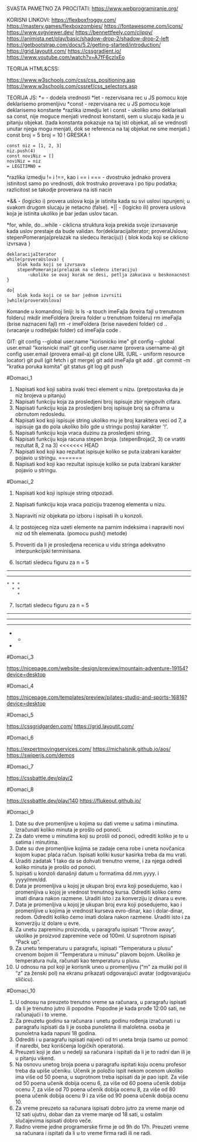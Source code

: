 SVASTA PAMETNO ZA PROCITATI:
https://www.webprogramiranje.org/

KORISNI LINKOVI:
https://flexboxfroggy.com/
https://mastery.games/flexboxzombies/
https://fontawesome.com/icons/
https://www.svgviewer.dev/
https://bennettfeely.com/clippy/
https://animista.net/play/basic/shadow-drop-2/shadow-drop-2-left
https://getbootstrap.com/docs/5.2/getting-started/introduction/
https://grid.layoutit.com/
https://cssgradient.io/
https://www.youtube.com/watch?v=A7fF6czIxEo

TEORIJA HTML&CSS:

https://www.w3schools.com/css/css_positioning.asp
https://www.w3schools.com/cssref/css_selectors.asp

TEORIJA JS:
*= - dodela vrednosti
*let - rezervisana rec u JS pomocu koje deklarisemo promenljivu
*const - rezervisana rec u JS pomocu koje deklarisemo konstante
*razlika izmedju let i const - ukoliko smo deklarisali sa const, nije moguce menjati vrednost konstanti, sem u slucaju kada
je u pitanju objekat. (tada konstanta pokazuje na taj isti objekat, ali se vrednosti unutar njega mogu menjati, dok se referenca na 
taj objekat ne sme menjati.)
    const broj = 5
    broj = 10
    ! GRESKA !

    const niz = [1, 2, 3]
    niz.push(4)
    const noviNiz = []
    noviNiz = niz
    = LEGITIMNO =

*razlika izmedju != i !==, kao i == i === - dvostruko jednako provera istinitost samo po vrednosti, dok trostruko proverava i po tipu podatka; razlicitost se takodje proverava na isti nacin

*&& - (logicko i) provera uslova koja je istinita kada su svi uslovi ispunjeni; u svakom drugom slucaju je netacno (false).
*|| - (logicko ili) provera uslova koja je istinita ukoliko je bar jedan uslov tacan.

*for, while, do...while - ciklicna struktura koja prekida svoje izvrsavanje kada uslov prestaje da bude validan.
    for(deklaracijaIterator; proveraUslova; stepenPomeranja(prelazak na sledecu iteraciju)) {
        blok koda koji se ciklicno izvrsava
    }

    deklaracijaIterator
    while(proveraUslova) {
        blok koda koji se izvrsava
        stepenPomeranja(prelazak na sledecu iteraciju)
            -ukoliko se ovaj korak ne desi, petlja zakucava u beskonacnost
    }

    do{
        blok koda koji ce se bar jednom izvrsiti
    }while(proveraUslova)

Komande u komandnoj liniji:
ls
ls -a
touch imeFajla (kreira fajl u trenutnom folderu)
mkdir imeFoldera (kreira folder u trenutnom folderu)
rm imeFajla (brise naznaceni fajl)
rm -r imeFoldera (brise navedeni folder)
cd .. (vracanje u roditeljski folder)
cd imeFajla
code .

GIT:
git config --global user.name "korisnicko ime"
git config --global user.email "korisnicki mail"
git config user.name (provera username-a)
git config user.email (provera email-a)
git clone URL (URL - uniform resource locator)
git pull (git fetch i git merge)
git add imeFajla 
git add .
git commit -m "kratka poruka komita"
git status
git log
git push


#Domaci_1

1. Napisati kod koji sabira svaki treci element u nizu. (pretpostavka da je niz brojeva u pitanju)
2. Napisati funkciju koja za prosledjeni broj ispisuje zbir njegovih cifara.
3. Napisati funkciju koja za prosledjeni broj ispisuje broj sa ciframa u obrnutom redosledu.
4. Napisati kod koji ispisuje string ukoliko mu je broj karaktera veci od 7, a ispisuje ga do pola ukoliko bilo gde u stringu postoji karakter '!'.
5. Napisati funkciju koja vraca duzinu za prosledjeni string.
6. Napisati funkciju koja racuna stepen broja. (stepenBroja(2, 3) ce vratiti rezultat 8, 2 na 3)
<<<<<<< HEAD
7. Napisati kod koji kao rezultat ispisuje koliko se puta izabrani karakter pojavio u stringu.
=======
7. Napisati kod koji kao rezultat ispisuje koliko se puta izabrani karakter pojavio u stringu.

#Domaci_2

1. Napisati kod koji ispisuje string otpozadi.
2. Napisati funkciju koja vraca poziciju trazenog elementa u nizu.
3. Napraviti niz objekata po izboru i ispisati ih u konzoli.
4. Iz postojeceg niza uzeti elemente na parnim indeksima i napraviti novi niz od tih elemenata. (pomocu push() metode)
5. Proveriti da li je prosledjena recenica u vidu stringa adekvatno interpunkcijski terminisana.

6. Iscrtati sledecu figuru za n = 5

* * * * * 
  * * * *
    * * * 
      * * 
        *

7. Iscrtati sledecu figuru za n = 5

* * * * *
* * * *
* * *
* *
*

#Domaci_3

https://nicepage.com/website-design/preview/mountain-adventure-19154?device=desktop

#Domaci_4

https://nicepage.com/templates/preview/pilates-studio-and-sports-16816?device=desktop

#Domaci_5

https://cssgridgarden.com/
https://grid.layoutit.com/

#Domaci_6

https://expertmovingservices.com/
https://michalsnik.github.io/aos/
https://swiperjs.com/demos

#Domaci_7

https://cssbattle.dev/play/2

#Domaci_8

https://cssbattle.dev/play/140
https://flukeout.github.io/

#Domaci_9

1. Date su dve promenljive u kojima su dati vreme u satima i minutima.  Izračunati koliko minuta je prošlo od ponoći.
2. Za dato vreme u minutima koji su prošli od ponoći, odrediti koliko je to u satima i minutima.
3. Date su dve promenljive kojima se zadaje cena robe i uneta novčanica kojom kupac plaća račun. Ispisati koliki kusur kasirka treba da mu vrati.
4. Uraditi zadatak 1 tako da se dohvati trenutno vreme, i za njega odredi koliko minuta je prošlo od ponoći.
5. Ispisati u konzoli današnji datum u formatima dd.mm.yyyy. i yyyy/mm/dd.
6. Data je promenljiva u kojoj je ukupan broj evra koji posedujemo, kao i promenljiva u kojoj je vrednost trenutnog kursa. Odrediti koliko ćemo imati dinara nakon razmene. Uraditi isto i za konverziju iz dinara u evre.
7. Data je promenljiva u kojoj je ukupan broj evra koji posedujemo, kao i promenljive u kojima je vrednost kurseva evro-dinar, kao i dolar-dinar, redom. Odrediti koliko ćemo imati dolara nakon razmene. Uraditi isto i za konverziju iz dolare u evre.
8. Za unetu zapreminu proizvoda, u paragrafu ispisati “Throw away”, ukoliko je proizvod zapremine veće od 100ml. U suprotnom ispisati “Pack up”.
9. Za unetu temperaturu u paragrafu, ispisati “Temperatura u plusu” crvenom bojom ili “Temperatura u minusu” plavom bojom. Ukoliko je temperatura nula, računati kao temperaturu u plusu.
10. U odnosu na pol koji je korisnik uneo u promenljivu  (“m” za muški pol ili “z” za ženski pol)  na ekranu prikazati odgovarajući avatar (odgovarajuću sličicu). 

#Domaci_10

1. U odnosu na preuzeto trenutno vreme sa računara, u paragrafu ispisati da li je trenutno jutro ili popodne.
Popodne je kada prođe 12:00 sati, ne računajući i to vreme.
2. Za preuzetu godinu sa računara i unetu godinu rođenja izračunati i u paragrafu ispisati da li je osoba punoletna ili maloletna. osoba je punoletna kada napuni 18 godina.
3. Odrediti i u paragrafu ispisati najveći od tri uneta broja (samo uz pomoć if naredbi, bez korišćenja logičkih operatora).
4. Preuzeti koji je dan u nedelji sa računara i ispitati da li je to radni dan ili je u pitanju vikend. 
5. Na osnovu unetog broja poena u paragrafu ispitati koju ocenu profesor treba da upiše učeniku. Učenik je položio ispit nekom ocenom  ukoliko ima više od 50 poena, u    suprotnom treba ispisati da je pao ispit. 
   Za više od 50 poena učenik dobija ocenu 6, 
   za više od 60 poena učenik dobija ocenu 7,
   za više od 70 poena učenik dobija ocenu 8, 
   za više od 80 poena učenik dobija ocenu 9 i 
   za više od 90 poena učenik dobija ocenu 10.
6. Za vreme preuzeto sa računara ispisati dobro jutro za vreme manje od 12 sati ujutru, dobar dan za vreme manje od 18 sati, u ostalim slučajevima ispisati dobro veče.
7. Radno vreme jedne programerske firme je od 9h do 17h. Preuzeti vreme sa računara i ispitati da li u to vreme firma radi ili ne radi.

